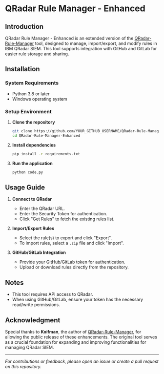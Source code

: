 # QRadar Rule Manager - Enhanced

## Introduction
QRadar Rule Manager - Enhanced is an extended version of the [QRadar-Rule-Manager](https://github.com/Koifman/QRadar-Rule-Manager) tool, designed to manage, import/export, and modify rules in IBM QRadar SIEM. This tool supports integration with GitHub and GitLab for easier rule storage and sharing.

## Installation
### System Requirements
- Python 3.8 or later
- Windows operating system

### Setup Environment
1. **Clone the repository**
   ```sh
   git clone https://github.com/YOUR_GITHUB_USERNAME/QRadar-Rule-Manager-Enhanced.git
   cd QRadar-Rule-Manager-Enhanced
   ```
2. **Install dependencies**
   ```sh
   pip install -r requirements.txt
   ```
3. **Run the application**
   ```sh
   python code.py
   ```

## Usage Guide
1. **Connect to QRadar**
   - Enter the QRadar URL.
   - Enter the Security Token for authentication.
   - Click "Get Rules" to fetch the existing rules list.

2. **Import/Export Rules**
   - Select the rule(s) to export and click "Export".
   - To import rules, select a `.zip` file and click "Import".

3. **GitHub/GitLab Integration**
   - Provide your GitHub/GitLab token for authentication.
   - Upload or download rules directly from the repository.

## Notes
- This tool requires API access to QRadar.
- When using GitHub/GitLab, ensure your token has the necessary read/write permissions.

## Acknowledgment
Special thanks to **Koifman**, the author of [QRadar-Rule-Manager](https://github.com/Koifman/QRadar-Rule-Manager), for allowing the public release of these enhancements. The original tool serves as a crucial foundation for expanding and improving functionalities for managing QRadar SIEM.

---
*For contributions or feedback, please open an issue or create a pull request on this repository.*

